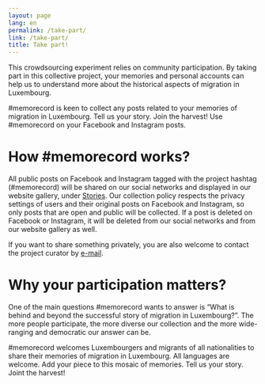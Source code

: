 ```yaml
---
layout: page
lang: en
permalink: /take-part/
link: /take-part/
title: Take part!
---
```


This crowdsourcing experiment relies on community participation. By taking part in this collective project, your memories and personal accounts can help us to understand more about the historical aspects of migration in Luxembourg.

#memorecord is keen to collect any posts related to your memories of migration in Luxembourg. Tell us your story. Join the harvest! Use #memorecord on your Facebook and Instagram posts.

<!-- more -->

# How #memorecord works?

All public posts on Facebook and Instagram tagged with the project hashtag (#memorecord) will be shared on our social networks and displayed in our website gallery, under [Stories](https://memorecord.uni.lu/stories/). Our collection policy respects the privacy settings of users and their original posts on Facebook and Instagram, so only posts that are open and public will be collected. If a post is deleted on Facebook or Instagram, it will be deleted from our social networks and from our website gallery as well.

If you want to share something privately, you are also welcome to contact the project curator by [e-mail](mailto:memorecord@uni.lu). 

# Why your participation matters? 

One of the main questions #memorecord wants to answer is “What is behind and beyond the successful story of migration in Luxembourg?”. The more people participate, the more diverse our collection and the more wide-ranging and democratic our answer can be.

#memorecord welcomes Luxembourgers and migrants of all nationalities to share their memories of migration in Luxembourg. All languages are welcome. Add your piece to this mosaic of memories. Tell us your story. Joint the harvest!

